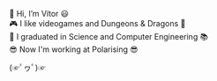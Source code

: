 👋 Hi, I’m Vítor 😃 <br>
🎮 I like videogames and Dungeons & Dragons 🐲<br>
🌱 I graduated in Science and Computer Engineering 📚 <br>
😎 Now I'm working at Polarising 😎 <br>

(☞ﾟヮﾟ)☞
